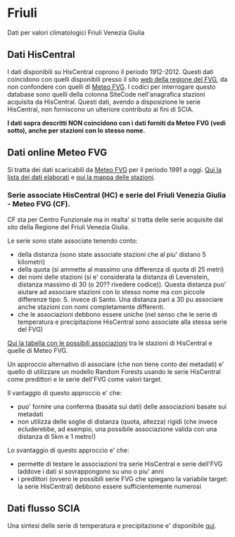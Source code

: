 # Friuli

Dati per valori climatologici Friuli Venezia Giulia

## Dati HisCentral

I dati disponibili su HisCentral coprono il periodo 1912-2012. Questi dati coincidono con quelli disponibili presso il sito [web della regione del FVG](http://www.regione.fvg.it/rafvg/cms/RAFVG/ambiente-territorio/tutela-ambiente-gestione-risorse-naturali/FOGLIA205/#id4), da non confondere con quelli di [Meteo FVG](https://www.meteo.fvg.it/archivio.php?ln=&p=dati). I codici per interrogare questo database sono quelli della colonna SiteCode nell'anagrafica stazioni acquisita da HisCentral. Questi dati, avendo a disposizione le serie HisCentral, non forniscono un ulteriore contributo ai fini di SCIA.

**I dati sopra descritti NON coincidono con i dati forniti da Meteo FVG (vedi sotto), anche per stazioni con lo stesso nome.**

## Dati online Meteo FVG

Si tratta dei dati scaricabili da [Meteo FVG](https://www.meteo.fvg.it/archivio.php?ln=&p=dati) per il periodo 1991 a oggi. 
[Qui la lista dei dati elaborati](./docs_dati_online/scaricati.md) e [qui la mappa delle stazioni](https://github.com/valori-climatologici-1991-2020/Friuli/blob/main/selenium/mappa_stazioni/friuli_ana.geojson).

### Serie associate HisCentral (HC) e serie del Friuli Venezia Giulia - Meteo FVG (CF).

CF sta per Centro Funzionale ma in realta' si tratta delle serie acquisite dal sito della Regione del Friuli Venezia Giulia.

Le serie sono state associate tenendo conto:
- della distanza (sono state associate stazioni che al piu' distano 5 kilometri)
- della quota (si ammette al massimo una differenza di quota di 25 metri)
- dei nomi delle stazioni (si e' considerata la distanza di Levenstein, distanza massimo di 30 (o 20?? rivedere codice)). Questa distanza puo' aiutare ad associare stazioni con lo stesso nome ma con piccole differenze tipo: S. invece di Santo. Una distanza pari a 30 pu associare anche stazioni con nomi completamente differenti.
- che le associazioni debbono essere uniche (nel senso che le serie di temperatura e precipitazione HisCentral sono associate alla stessa serie del FVG)

[Qui la tabella con le possibili associazioni](./docs_dati_online/associazione_HC_meteoFVG.md) tra le stazioni di HisCentral e quelle di Meteo FVG.

Un approccio alternativo di associare (che non tiene conto dei metadati) e' quello di utilizzare un modello Random Forests usando le serie HisCentral come predittori e le serie dell'FVG come valori target. 

Il vantaggio di questo approccio e' che:
- puo' fornire una conferma (basata sui dati) delle associazioni basate sui metadati
- non utilizza delle soglie di distanza (quota, altezza) rigidi (che invece ecluderebbe, ad esempio, una possibile associazione valida con una distanza di 5km e 1 metro!)

Lo svantaggio di questo approccio e' che:
- permette di testare le associazioni tra serie HisCentral e serie dell'FVG laddove i dati si sovrappongono su uno o piu' anni
- i predittori (ovvero le possibili serie FVG che spiegano la variabile target: la serie HisCentral) debbono essere sufficientemente numerosi 


## Dati flusso SCIA

Una sintesi delle serie di temperatura e precipitazione e' disponibile [qui](https://valori-climatologici-1991-2020.github.io/Friuli/).
